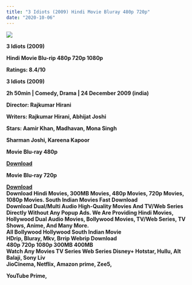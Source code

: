 ```yaml
---
title: "3 Idiots (2009) Hindi Movie Bluray 480p 720p"
date: "2020-10-06"
---
```


[**![](https://1.bp.blogspot.com/-zsvNwuJJPJI/X0eiXbA9DNI/AAAAAAAAEoQ/u7OvmrrwURIeFRpWd2EEs-TtDu34mTTgQCLcBGAsYHQ/s1600/images{2deb609f52c527dc8b4fbab26c6d0bae2964b23de7178cabf97238dc1868ff55}252866{2deb609f52c527dc8b4fbab26c6d0bae2964b23de7178cabf97238dc1868ff55}2529.webp)**](https://1.bp.blogspot.com/-zsvNwuJJPJI/X0eiXbA9DNI/AAAAAAAAEoQ/u7OvmrrwURIeFRpWd2EEs-TtDu34mTTgQCLcBGAsYHQ/s1600/images{2deb609f52c527dc8b4fbab26c6d0bae2964b23de7178cabf97238dc1868ff55}252866{2deb609f52c527dc8b4fbab26c6d0bae2964b23de7178cabf97238dc1868ff55}2529.webp)

 **3 Idiots (2009)**

**Hindi Movie Blu-rip 480p 720p 1080p**

**Ratings: 8.4/10**

**3 Idiots (2009)**

**2h 50min | Comedy, Drama | 24 December 2009 (india)**

**Director: Rajkumar Hirani**

**Writers: Rajkumar Hirani, Abhijat Joshi**

**Stars: Aamir Khan, Madhavan, Mona Singh**

**Sharman Joshi, Kareena Kapoor**

 **Movie Blu-ray 480p**

[**Download**](https://myglinks.xyz/4268)

 **Movie Blu-ray 720p**

**[Download](https://myglinks.xyz/4269)**  
**Download Hindi Movies, 300MB Movies, 480p Movies, 720p Movies, 1080p Movies. South Indian Movies Fast Download**  
**Download Dual/Multi Audio High-Quality Movies And TV/Web Series Directly Without Any Popup Ads. We Are Providing Hindi Movies, Hollywood Dual Audio Movies, Bollywood Movies, TV/Web Series, TV Shows, Anime, And Many More.**  
**All Bollywood Hollywood South Indian Movie**  
**HDrip, Bluray, Mkv, Brrip Webrip Download**  
**480p 720p 1080p 300MB 400MB**   
**Watch Any Movies TV Series Web Series Disney+ Hotstar, Hullu, Alt Balaji, Sony Liv**  
**JioCinema, Netflix, Amazon prime, Zee5,**

**YouTube Prime,**
